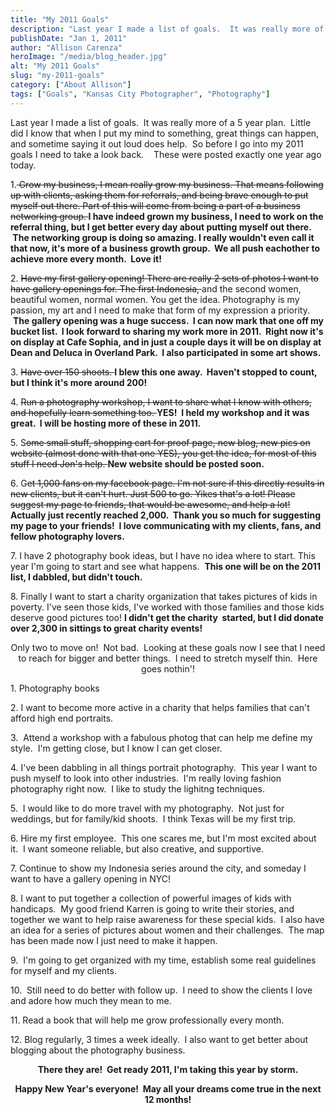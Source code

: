 ```yaml
---
title: "My 2011 Goals"
description: "Last year I made a list of goals.  It was really more of a 5 year plan.  Little did I..."
publishDate: "Jan 1, 2011"
author: "Allison Carenza"
heroImage: "/media/blog_header.jpg"
alt: "My 2011 Goals"
slug: "my-2011-goals"
category: ["About Allison"]
tags: ["Goals", "Kansas City Photographer", "Photography"]
---
```


<p>Last year I made a list of goals.  It was really more of a 5 year plan.  Little did I know that when I put my mind to something, great things can happen, and sometime saying it out loud does help.  So before I go into my 2011 goals I need to take a look back.    These were posted exactly one year ago today.</p>
<p>1.<span style="text-decoration: line-through;"> Grow my business, I mean really grow my business. That means following up with clients, asking them for referrals, and being brave enough to put myself out there. Part of this will come from being a part of a business networking group.<strong> </strong></span><strong> I have indeed grown my business, I need to work on the referral thing, but I get better every day about putting myself out there.  The networking group is doing so amazing. I really wouldn&apos;t even call it that now, it&apos;s more of a business growth group.  We all push eachother to achieve more every month.  Love it!</strong></p>
<p>2. <span style="text-decoration: line-through;">Have my first gallery opening! There are really 2 sets of photos I want to have gallery openings for. The first Indonesia, </span>and the second women, beautiful women, normal women. You get the idea. Photography is my passion, my art and I need to make that form of my expression a priority.  <strong>The gallery opening was a huge success.  I can now mark that one off my bucket list.  I look forward to sharing my work more in 2011.  Right now it&apos;s on display at Cafe Sophia, and in just a couple days it will be on display at Dean and Deluca in Overland Park.  I also participated in some art shows. </strong></p>
<p>3. <span style="text-decoration: line-through;">Have over 150 shoots. </span><strong> I blew this one away.  Haven&apos;t stopped to count, but I think it&apos;s more around 200! </strong></p>
<p>4. <span style="text-decoration: line-through;">Run a photography workshop, I want to share what I know with others, and hopefully learn something too. </span><strong>YES!  I held my workshop and it was great.  I will be hosting more of these in 2011.</strong></p>
<p>5. S<span style="text-decoration: line-through;">ome small stuff, shopping cart for proof page, new blog, new pics on website (almost done with that one YES), you get the idea, for most of this stuff I need Jon&apos;s help. </span><strong>New website should be posted soon.</strong></p>
<p>6. G<span style="text-decoration: line-through;">et 1,000 fans on my facebook page. I&apos;m not sure if this directly results in new clients, but it can&apos;t hurt. Just 500 to go. Yikes that&apos;s a lot! Please suggest my page to friends, that would be awesome, and help a lot!</span><strong> Actually just recently reached 2,000.  Thank you so much for suggesting my page to your friends!  I love communicating with my clients, fans, and fellow photography lovers.</strong></p>
<p>7. I have 2 photography book ideas, but I have no idea where to start. This year I&apos;m going to start and see what happens.  <strong>This one will be on the 2011 list, I dabbled, but didn&apos;t touch.</strong></p>
<p>8. Finally I want to start a charity organization that takes pictures of kids in poverty. I&apos;ve seen those kids, I&apos;ve worked with those families and those kids deserve good pictures too! <strong>I didn&apos;t get the charity  started, but I did donate over 2,300 in sittings to great charity events!</strong></p>
<p style="text-align: center;"><strong><span style="font-weight: normal;">Only two to move on!  Not bad.  Looking at these goals now I see that I need to reach for bigger and better things.  I need to stretch myself thin.  Here goes nothin&apos;!</span></strong></p>
<p style="text-align: left;"><strong><span style="font-weight: normal;">1. Photography books</span></strong></p>
<p style="text-align: left;"><strong><span style="font-weight: normal;">2. I want to become more active in a charity that helps families that can&apos;t afford high end portraits. </span></strong></p>
<p style="text-align: left;"><strong><span style="font-weight: normal;">3.  Attend a workshop with a fabulous photog that can help me define my style.  I&apos;m getting close, but I know I can get closer.</span></strong></p>
<p style="text-align: left;"><strong><span style="font-weight: normal;">4. I&apos;ve been dabbling in all things portrait photography.  This year I want to push myself to look into other industries.  I&apos;m really loving fashion photography right now.  I like to study the lighitng techniques.</span></strong></p>
<p style="text-align: left;"><strong><span style="font-weight: normal;">5.  I would like to do more travel with my photography.  Not just for weddings, but for family/kid shoots.  I think Texas will be my first trip. </span></strong></p>
<p style="text-align: left;"><strong><span style="font-weight: normal;">6. Hire my first employee.  This one scares me, but I&apos;m most excited about it.  I want someone reliable, but also creative, and supportive. </span></strong></p>
<p style="text-align: left;"><strong><span style="font-weight: normal;">7. Continue to show my Indonesia series around the city, and someday I want to have a gallery opening in NYC!</span></strong></p>
<p style="text-align: left;"><strong><span style="font-weight: normal;">8. I want to put together a collection of powerful images of kids with handicaps.  My good friend Karren is going to write their stories, and together we want to help raise awareness for these special kids.  I also have an idea for a series of pictures about women and their challenges.  The map has been made now I just need to make it happen.</span></strong></p>
<p style="text-align: left;"><strong><span style="font-weight: normal;">9.  I&apos;m going to get organized with my time, establish some real guidelines for myself and my clients.</span></strong></p>
<p style="text-align: left;"><strong><span style="font-weight: normal;">10.  Still need to do better with follow up.  I need to show the clients I love and adore how much they mean to me.</span></strong></p>
<p style="text-align: left;"><strong><span style="font-weight: normal;">11. Read a book that will help me grow professionally every month.</span></strong></p>
<p style="text-align: left;">12. Blog regularly, 3 times a week ideally.  I also want to get better about blogging about the photography business.</p>
<p style="text-align: center;">
<p style="text-align: center;"><strong>There they are!  Get ready 2011, I&apos;m taking this year by storm.</strong></p>
<p style="text-align: center;"><strong>Happy New Year&apos;s everyone!  May all your dreams come true in the next 12 months!</strong></p>
